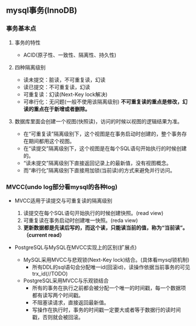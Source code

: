 ## mysql事务(InnoDB)

### 事务基本点
1. 事务的特性
    - ACID(原子性、一致性、隔离性、持久性)
2. 四种隔离级别
    - 读未提交：脏读，不可重复读，幻读
    - 读已提交：不可重复读，幻读
    - 可重复读：幻读(Next-Key lock解决)
    - 可串行化：无问题(一般不使用该隔离级别)
      **不可重复读的重点是修改，幻读的重点在于新增或者删除。**

3. 数据库里面会创建一个视图(快照读)，访问的时候以视图的逻辑结果为准。
   - 在“可重复读”隔离级别下，这个视图是在事务启动时创建的，整个事务存在期间都用这个视图。 
   - 在“读提交”隔离级别下，这个视图是在每个SQL语句开始执行的时候创建的。
   - “读未提交”隔离级别下直接返回记录上的最新值，没有视图概念。
   - 而“串行化”隔离级别下直接用加锁(当前读)的方式来避免并行访问。
   
### MVCC(undo log部分看mysql的各种log)
- MVCC适用于读提交与可重复读的隔离级别
   1. 读提交在每个SQL语句开始执行的时候创建快照。(read view)
   2. 可重复读在事务启动时创建唯一快照。(reda view)
   3. **更新数据都是先读后写的，而这个读，只能读当前的值，称为“当前读”。（current read）**
   
- PostgreSQL与MySQL在MVCC实现上的区别(扩展点)
   - MySQL采用MVCC与悲观锁(Next-Key lock)结合。(具体看mysql锁机制)
      - 所有DDL的sql语句会分配唯一id(回滚id)，读操作依据当前事务的可见trx_id(//TODO)
   - PostgreSQL采用MVCC与乐观锁结合
      - 所有的事务在执行之前都会被分配一个唯一的时间戳，每一个数据项都有读写两个时间戳。
      - 不阻塞读请求，直接返回最新值。
      - 写操作在执行时，事务的时间戳一定要大或者等于数据行的读时间戳，否则就会被回滚。
